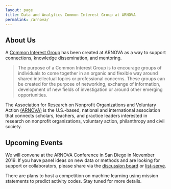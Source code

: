 ```yaml
---
layout: page
title: Data and Analytics Common Interest Group at ARNOVA
permalink: /arnova/
---
```


## About Us 

A [Common Interest Group](https://www.arnova.org/page/CIG) has been created at ARNOVA as a way to support connections, knowledge dissemination, and mentoring. 

> The purpose of a Common Interest Group is to encourage groups of individuals to come together in an organic and flexible way around shared intellectual topics or professional concerns. These groups can be created for the purpose of networking, exchange of information, development of new fields of investigation or around other emerging opportunities.

The Association for Research on Nonprofit Organizations and Voluntary Action [(ARNOVA)](https://www.arnova.org/page/About) is the U.S.-based, national and international association that connects scholars, teachers, and practice leaders interested in research on nonprofit organizations, voluntary action, philanthropy and civil society. 




## Upcoming Events

We will convene at the ARNOVA Conference in San Diego in November 2019. If you have panel ideas on new data or methods and are looking for support or collaborators, please share via the [discussion board](https://github.com/Nonprofit-Open-Data-Collective/nonprofit-open-data-collective.github.io/labels/conferences) or [list-serve](https://groups.google.com/forum/#!forum/arnovadatacig).

There are plans to host a competition on machine learning using mission statements to predict activity codes. Stay tuned for more details.

